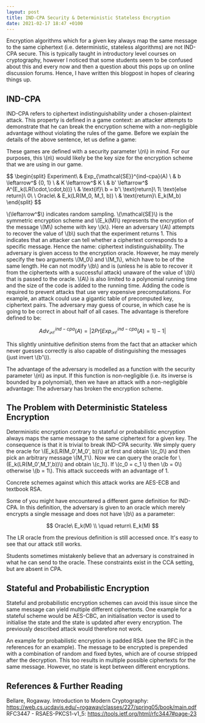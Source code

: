 ```yaml
---
layout: post
title: IND-CPA Security & Deterministic Stateless Encryption
date: 2021-02-17 18:47 +0100
---
```

Encryption algorithms which for a given key always map the same message to the same ciphertext (i.e. deterministic, stateless algorithms) are not IND-CPA secure.
This is typically taught in introductory level courses on cryptography, however I noticed that some students seem to be confused about this and every now and then a question about this pops up on online discussion forums.
Hence, I have written this blogpost in hopes of clearing things up.

## IND-CPA

IND-CPA refers to ciphertext indistinguishability under a chosen-plaintext attack.
This property is defined in a game context: an attacker attempts to demonstrate that he can break the encryption scheme with a non-negligible advantage without violating the rules of the game.
Before we explain the details of the above sentence, let us define a game:

These games are defined with a security parameter \\(n\\) in mind.
For our purposes, this \\(n\\) would likely be the key size for the encryption scheme that we are using in our game.

$$
\begin{split}
Experiment\ & Exp_{\mathcal{SE}}^{ind-cpa}(A) \\
	& b \leftarrow^$ \{0, 1\} \\
	& K \leftarrow^$ K \\
	& b' \leftarrow^$ A^{E_k(LR(\cdot,\cdot,b))} \\
	& \text{if}\ b = b'\ \text{return}\ 1\ \text{else return}\ 0\\
\\
Oracle\ & E_k(LR(M_0, M_1, b)) \\
	& \text{return}\ E_k(M_b)
\end{split}
$$

\\(\leftarrow^$\\) indicates random sampling.
\\(\mathcal{SE}\\) is the symmetric encryption scheme and \\(E_k(M)\\) represents the encryption of the message \\(M\\) scheme with key \\(k\\).
Here an adversary \\(A\\) attempts to recover the value of \\(b\\) such that the experiment returns 1.
This indicates that an attacker can tell whether a ciphertext corresponds to a specific message.
Hence the name: ciphertext indistinguishability.
The adversary is given access to the encryption oracle.
However, he may merely specify the two arguments \\(M_0\\) and \\(M_1\\), which have to be of the same length.
He can not modify \\(b\\) and is (unless he is able to recover it from the ciphertexts with a successful attack) unaware of the value of \\(b\\) that is passed to the oracle.
\\(A\\) is also limited to a polynomial running time and the size of the code is added to the running time.
Adding the code is required to prevent attacks that use very expensive precomputations. For example, an attack could use a gigantic table of precomputed key, ciphertext pairs.
The adversary may guess of course, in which case he is going to be correct in about half of all cases.
The advantage is therefore defined to be:

$$
Adv_{\mathcal{SE}}^{ind-cpa}(A) = | 2  Pr[Exp_{\mathcal{SE}}^{ind-cpa}(A) = 1] - 1 |
$$

This slightly unintuitive definition stems from the fact that an attacker which never guesses correctly is also capable of distinguishing the messages (just invert \\(b'\\)).

The advantage of the adversary is modelled as a function with the security parameter \\(n\\) as input.
If this function is non-negligible (i.e. its inverse is bounded by a polynomial), then we have an attack with a non-negligible advantage:
The adversary has broken the encryption scheme.

## The Problem with Deterministic Stateless Encryption

Deterministic encryption contrary to stateful or probabilistic encryption always maps the same message to the same ciphertext for a given key.
The consequence is that it is trivial to break IND-CPA security.
We simply query the oracle for \\(E_k(LR(M_0',M_0', b))\\) at first and obtain \\(c_0\\) and then pick an arbitrary message \\(M_1'\\).
Now we can query the oracle for \\(E_k(LR(M_0',M_1',b))\\) and obtain \\(c_1\\).
If \\(c_0 = c_1 \\) then \\(b = 0\\) otherwise \\(b = 1\\).
This attack succeeds with an advantage of 1.

Concrete schemes against which this attack works are AES-ECB and textbook RSA.

Some of you might have encountered a different game definition for IND-CPA.
In this definition, the adversary is given to an oracle which merely encrypts a single message and does not have \\(b\\) as a parameter:

$$
Oracle\ E_k(M) \\
\quad return\ E_k(M)
$$

The LR oracle from the previous definition is still accessed once.
It's easy to see that our attack still works.

Students sometimes mistakenly believe that an adversary is constrained in what he can send to the oracle.
These constraints exist in the CCA setting, but are absent in CPA.

## Stateful and Probabilistic Encryption

Stateful and probabilistic encryption schemes can avoid this issue since the same message can yield multiple different ciphertexts.
One example for a stateful scheme would be AES-CBC, an initialisation vector is used to initialise the state and the state is updated after every encryption.
The previously described attack would therefore not work.

An example for probabilistic encryption is padded RSA (see the RFC in the references for an example).
The message to be encrypted is prepended with a combination of random and fixed bytes, which are of course stripped after the decryption.
This too results in multiple possible ciphertexts for the same message.
However, no state is kept between different encryptions.

## References & Further Reading
Bellare, Rogaway. Introduction to Modern Cryptography: <https://web.cs.ucdavis.edu/~rogaway/classes/227/spring05/book/main.pdf>  
RFC3447 - RSAES-PKCS1-v1_5: <https://tools.ietf.org/html/rfc3447#page-23>  
